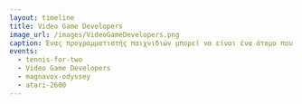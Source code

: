 ```yaml
---
layout: timeline 
title: Video Game Developers 
image_url: /images/VideoGameDevelopers.png
caption: Ένας προγραμματιστής παιχνιδιών μπορεί να είναι ένα άτομο που αναλαμβάνει όλες τις εργασίες έως μια μεγάλη επιχείρηση με τις ευθύνες των εργαζομένων να κατανέμονται σε προγραμματιστές, σχεδιαστές, καλλιτέχνες κ.λπ. 
events:
  - tennis-for-two
  - Video Game Developers
  - magnavox-odyssey
  - atari-2600
---
```

